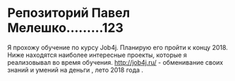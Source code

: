 # Репозиторий Павел Мелешко.........123
Я прохожу обучение по курсу Job4j. Планирую его пройти к концу 2018.
Ниже находятся наиболее интересные проекты, которые я реализовывал во время обучения.
http://job4j.ru/ - обменивание своих знаний и умений на деньги , лето 2018 года .